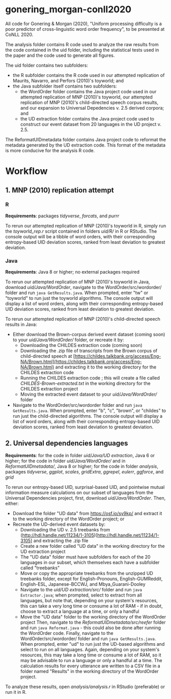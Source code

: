 # gonering_morgan-conll2020
All code for Gonering &amp; Morgan (2020), "Uniform processing difficulty is a poor predictor of cross-linguistic word order frequency", to be presented at CoNLL 2020.

The analysis folder contains R code used to analyze the raw results from the code contained in the uid folder, including the statistical tests used in the paper and the code used to generate all figures.

The uid folder contains two subfolders:
- the R subfolder contains the R code used in our attempted replication of Maurits, Navarro, and Perfors (2010)'s toyworld; and
- the Java subfolder itself contains two subfolders:
  - the WordOrder folder contains the Java project code used in our attempted replication of MNP (2010)'s toyworld, our attempted replication of MNP (2010)'s child-directed speech corpus results, and our expansion to Universal Depedencies v. 2.5 derived corpora; and
  - the UD extraction folder contains the Java project code used to construct our event dataset from 20 languages in the UD project v. 2.5.

The ReformatUIDmetadata folder contains Java project code to reformat the metadata generated by the UD extraction code. This format of the metadata is more conducive for the analysis R code.

# Workflow
## 1. MNP (2010) replication attempt
### R
**Requirements**: packages *tidyverse*, *forcats*, and *purrr*

To rerun our attempted replication of MNP (2010)'s toyworld in R, simply run the *toyworld_rep.r* script contained in folders *uid/R/* in R or RStudio. The console output will be a tibble of word orders, with their corresponding entropy-based UID deviation scores, ranked from least deviation to greatest deviation.

### Java
**Requirements**: Java 8 or higher; no external packages required

To rerun our attempted replication of MNP (2010)'s toyworld in Java, download *uid/Java/WordOrder*, navigate to the WordOrder/src/wordorder/ folder and run `java GetResults.java`. When prompted, enter "tw" or "toyworld" to run just the toyworld algorithms. The console output will display a list of word orders, along with their corresponding entropy-based UID deviation scores, ranked from least deviation to greatest deviation.

To rerun our attempted replication of MNP (2010)'s child-directed speech results in Java:
- Either download the Brown-corpus derived event dataset (coming soon) to your *uid/Java/WordOrder/* folder, or recreate it by:
  - Downloading the CHILDES extraction code (coming soon)
  - Downloading the .zip file of transcripts from the Brown corpus of child-directed speech at [https://childes.talkbank.org/access/Eng-NA/Brown.html](https://childes.talkbank.org/access/Eng-NA/Brown.html) and extracting it to the working directory for the CHILDES extraction code
  - Running the CHILDES extraction code ; this will create a file called *CHILDES-Brown-extracted.txt* in the working directory for the CHILDES extraction project
  - Moving the extracted event dataset to your *uid/Java/WordOrder/* folder
- Navigate to the WordOrder/src/wordorder folder and run `java GetResults.java`. When prompted, enter "b", "c", "brown", or "childes" to run just the child-directed algorithms. The console output will display a list of word orders, along with their corresponding entropy-based UID deviation scores, ranked from least deviation to greatest deviation.

## 2. Universal dependencies languages
**Requirements**: for the code in folder *uid/Java/UD extraction*, Java 6 or higher; for the code in folder *uid/Java/WordOrder/* and in *ReformatUIDmetadata/*, Java 8 or higher; for the code in folder *analysis*, packages *tidyverse*, *ggplot*, *scales*, *gridExtra*, *ggrepel*, *eulerr*, *ggforce*, and *grid*

To rerun our entropy-based UID, surprisal-based UID, and pointwise mutual information measure calculations on our subset of languages from the Universal Dependencies project, first, download *uid/Java/WordOrder*. Then, either:
- Download the folder "UD data" from https://osf.io/sy9kp/ and extract it to the working directory of the WordOrder project; or
- Recreate the UD-derived event datasets by:
  - Downloading the UD v. 2.5 treebanks from (http://hdl.handle.net/11234/1-3105)[http://hdl.handle.net/11234/1-3105] and extracting the .zip file
  - Create a new folder called "UD data" in the working directory for the UD extraction project
  - The "UD data" folder must have subfolders for each of the 20 languages in our subset, which themselves each have a subfolder called "treebanks"
  - Move or copy the appropriate treebanks from the unzipped UD treebanks folder, except for English-Pronouns, English-GUMReddit, English-ESL, Japanese-BCCWJ, and Mbya_Guarani-Dooley
  - Navigate to the *uid/UD extraction/src/* folder and run `java Extractor.java`; when prompted, select to extract from all languages, but note that, depending on your system's resources, this can take a very long time or consume a lot of RAM - if in doubt, choose to extract a language at a time, or only a handful
  - Move the "UD data" folder to the working directory of the WordOrder project
Then, navigate to the *ReformatUIDmetadata/src/reefer* folder and run `java Reformat.java` - this could also be done after running the WordOrder code. Finally, navigate to the WordOrder/src/wordorder/ folder and run `java GetResults.java`. When prompted, enter "ud" to run just the UD-based algorithms and select to run on all languages. Again, depending on your system's resources, this may take a long time or consume a lot of RAM, so it may be advisable to run a language or only a handful at a time. The calculation results for every utterance are written to a CSV file in a folder named "Results" in the working directory of the WordOrder project.


To analyze these results, open *analysis/analysis.r* in RStudio (preferable) or run it in R. 
